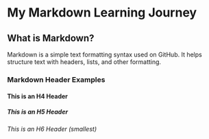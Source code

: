 # My Markdown Learning Journey

## What is Markdown?

Markdown is a simple text formatting syntax used on GitHub. It helps structure text with headers, lists, and other formatting.

### Markdown Header Examples

#### This is an H4 Header
##### This is an H5 Header
###### This is an H6 Header (smallest)
